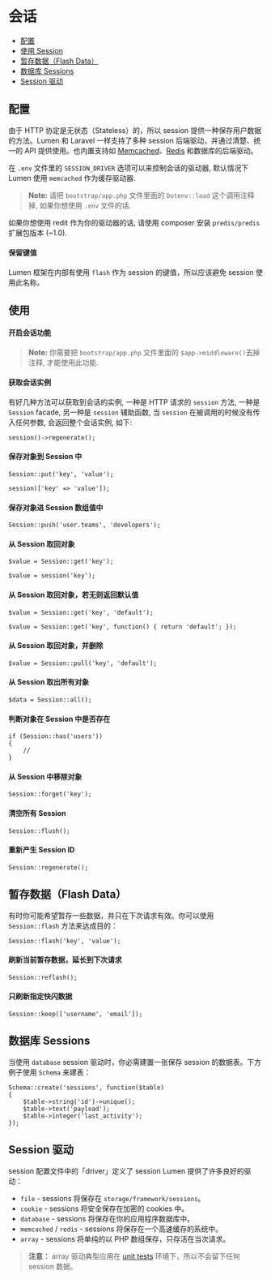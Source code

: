 # 会话

- [配置](#configuration)
- [使用 Session](#session-usage)
- [暂存数据（Flash Data）](#flash-data)
- [数据库 Sessions](#database-sessions)
- [Session 驱动](#session-drivers)

<a name="configuration"></a>
## 配置

由于 HTTP 协定是无状态（Stateless）的，所以 session 提供一种保存用户数据的方法。Lumen 和 Laravel 一样支持了多种 session 后端驱动，并通过清楚、统一的 API 提供使用。也内置支持如 [Memcached](http://memcached.org)、[Redis](http://redis.io) 和数据库的后端驱动。

在 `.env` 文件里的 `SESSION_DRIVER`  选项可以来控制会话的驱动器, 默认情况下 Lumen 使用 `memcached` 作为缓存驱动器. 

> **Note:** 请把 `bootstrap/app.php` 文件里面的 `Dotenv::load` 这个调用注释掉, 如果你想使用 `.env` 文件的话.

如果你想使用 redit 作为你的驱动器的话, 请使用 composer 安装 `predis/predis` 扩展包版本 (~1.0).

#### 保留键值

Lumen 框架在内部有使用 `flash` 作为 session 的键值，所以应该避免 session 使用此名称。

<a name="session-usage"></a>
## 使用

#### 开启会话功能

> **Note:** 你需要把 `bootstrap/app.php` 文件里面的 `$app->middleware()`去掉注释, 才能使用此功能.

#### 获取会话实例

有好几种方法可以获取到会话的实例, 一种是 HTTP 请求的 `session` 方法, 一种是 `Session` facade, 另一种是 `session` 辅助函数, 当 `session` 在被调用的时候没有传入任何参数, 会返回整个会话实例, 如下: 

	session()->regenerate();

#### 保存对象到 Session 中

	Session::put('key', 'value');

	session(['key' => 'value']);

#### 保存对象进 Session 数组值中

	Session::push('user.teams', 'developers');

#### 从 Session 取回对象

	$value = Session::get('key');

	$value = session('key');

#### 从 Session 取回对象，若无则返回默认值

	$value = Session::get('key', 'default');

	$value = Session::get('key', function() { return 'default'; });

#### 从 Session 取回对象，并删除

	$value = Session::pull('key', 'default');

#### 从 Session 取出所有对象

	$data = Session::all();

#### 判断对象在 Session 中是否存在

	if (Session::has('users'))
	{
		//
	}

#### 从 Session 中移除对象

	Session::forget('key');

#### 清空所有 Session

	Session::flush();

#### 重新产生 Session ID

	Session::regenerate();

<a name="flash-data"></a>
## 暂存数据（Flash Data）

有时你可能希望暂存一些数据，并只在下次请求有效。你可以使用 `Session::flash` 方法来达成目的：

	Session::flash('key', 'value');

#### 刷新当前暂存数据，延长到下次请求

	Session::reflash();

#### 只刷新指定快闪数据

	Session::keep(['username', 'email']);

<a name="database-sessions"></a>
## 数据库 Sessions

当使用 `database` session 驱动时，你必需建置一张保存 session 的数据表。下方例子使用 `Schema` 来建表：

	Schema::create('sessions', function($table)
	{
		$table->string('id')->unique();
		$table->text('payload');
		$table->integer('last_activity');
	});

<a name="session-drivers"></a>
## Session 驱动

session 配置文件中的「driver」定义了 session Lumen 提供了许多良好的驱动：

- `file` - sessions 将保存在 `storage/framework/sessions`。
- `cookie` - sessions 将安全保存在加密的 cookies 中。
- `database` - sessions 将保存在你的应用程序数据库中。
- `memcached` / `redis` - sessions 将保存在一个高速缓存的系统中。
- `array` - sessions 将单纯的以 PHP 数组保存，只存活在当次请求。

> **注意：** array 驱动典型应用在 [unit tests](/docs/5.0/testing) 环境下，所以不会留下任何 session 数据。
